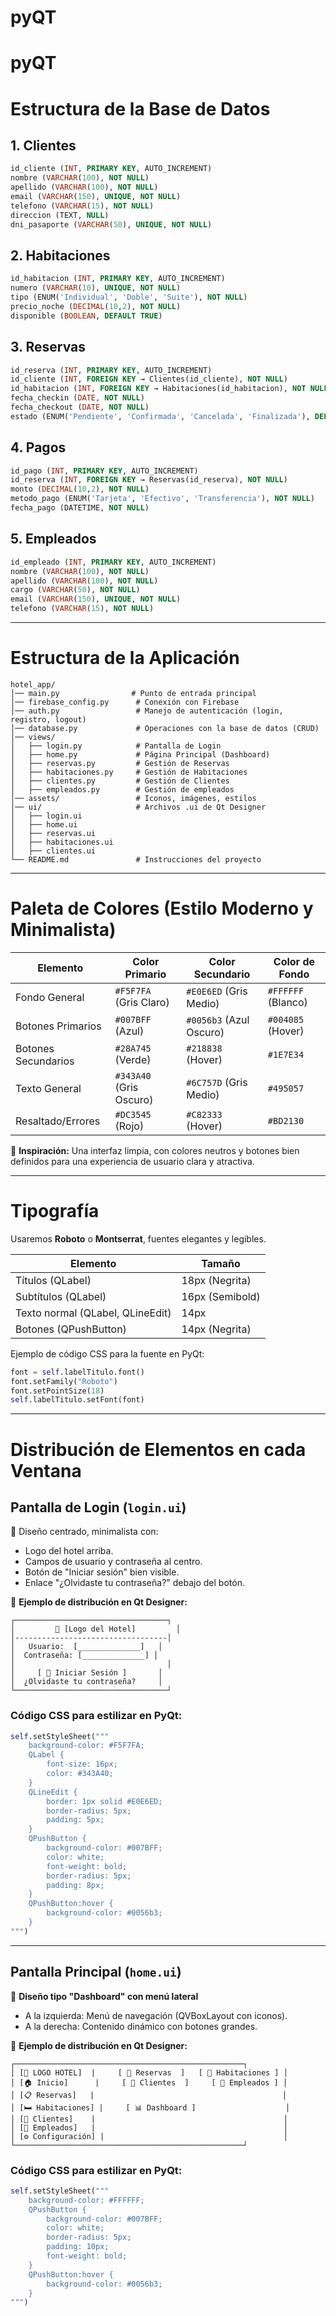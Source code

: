 # pyQT
# pyQT

# Estructura de la Base de Datos

## 1. Clientes
```sql
id_cliente (INT, PRIMARY KEY, AUTO_INCREMENT)
nombre (VARCHAR(100), NOT NULL)
apellido (VARCHAR(100), NOT NULL)
email (VARCHAR(150), UNIQUE, NOT NULL)
telefono (VARCHAR(15), NOT NULL)
direccion (TEXT, NULL)
dni_pasaporte (VARCHAR(50), UNIQUE, NOT NULL)
```

## 2. Habitaciones
```sql
id_habitacion (INT, PRIMARY KEY, AUTO_INCREMENT)
numero (VARCHAR(10), UNIQUE, NOT NULL)
tipo (ENUM('Individual', 'Doble', 'Suite'), NOT NULL)
precio_noche (DECIMAL(10,2), NOT NULL)
disponible (BOOLEAN, DEFAULT TRUE)
```

## 3. Reservas
```sql
id_reserva (INT, PRIMARY KEY, AUTO_INCREMENT)
id_cliente (INT, FOREIGN KEY → Clientes(id_cliente), NOT NULL)
id_habitacion (INT, FOREIGN KEY → Habitaciones(id_habitacion), NOT NULL)
fecha_checkin (DATE, NOT NULL)
fecha_checkout (DATE, NOT NULL)
estado (ENUM('Pendiente', 'Confirmada', 'Cancelada', 'Finalizada'), DEFAULT 'Pendiente')
```

## 4. Pagos
```sql
id_pago (INT, PRIMARY KEY, AUTO_INCREMENT)
id_reserva (INT, FOREIGN KEY → Reservas(id_reserva), NOT NULL)
monto (DECIMAL(10,2), NOT NULL)
metodo_pago (ENUM('Tarjeta', 'Efectivo', 'Transferencia'), NOT NULL)
fecha_pago (DATETIME, NOT NULL)
```

## 5. Empleados
```sql
id_empleado (INT, PRIMARY KEY, AUTO_INCREMENT)
nombre (VARCHAR(100), NOT NULL)
apellido (VARCHAR(100), NOT NULL)
cargo (VARCHAR(50), NOT NULL)
email (VARCHAR(150), UNIQUE, NOT NULL)
telefono (VARCHAR(15), NOT NULL)
```

---

# Estructura de la Aplicación

```
hotel_app/
│── main.py                # Punto de entrada principal
│── firebase_config.py      # Conexión con Firebase
│── auth.py                 # Manejo de autenticación (login, registro, logout)
│── database.py             # Operaciones con la base de datos (CRUD)
│── views/
│   ├── login.py            # Pantalla de Login
│   ├── home.py             # Página Principal (Dashboard)
│   ├── reservas.py         # Gestión de Reservas
│   ├── habitaciones.py     # Gestión de Habitaciones
│   ├── clientes.py         # Gestión de Clientes
│   ├── empleados.py        # Gestión de empleados
│── assets/                 # Iconos, imágenes, estilos
│── ui/                     # Archivos .ui de Qt Designer
│   ├── login.ui
│   ├── home.ui
│   ├── reservas.ui
│   ├── habitaciones.ui
│   ├── clientes.ui
└── README.md               # Instrucciones del proyecto
```

---

# Paleta de Colores (Estilo Moderno y Minimalista)

| Elemento | Color Primario | Color Secundario | Color de Fondo |
|----------|---------------|------------------|----------------|
| Fondo General | `#F5F7FA` (Gris Claro) | `#E0E6ED` (Gris Medio) | `#FFFFFF` (Blanco) |
| Botones Primarios | `#007BFF` (Azul) | `#0056b3` (Azul Oscuro) | `#004085` (Hover) |
| Botones Secundarios | `#28A745` (Verde) | `#218838` (Hover) | `#1E7E34` |
| Texto General | `#343A40` (Gris Oscuro) | `#6C757D` (Gris Medio) | `#495057` |
| Resaltado/Errores | `#DC3545` (Rojo) | `#C82333` (Hover) | `#BD2130` |

🔹 **Inspiración:** Una interfaz limpia, con colores neutros y botones bien definidos para una experiencia de usuario clara y atractiva.

---

# Tipografía

Usaremos **Roboto** o **Montserrat**, fuentes elegantes y legibles.

| Elemento | Tamaño |
|----------|--------|
| Títulos (QLabel) | 18px (Negrita) |
| Subtítulos (QLabel) | 16px (Semibold) |
| Texto normal (QLabel, QLineEdit) | 14px |
| Botones (QPushButton) | 14px (Negrita) |

Ejemplo de código CSS para la fuente en PyQt:
```python
font = self.labelTitulo.font()
font.setFamily("Roboto")
font.setPointSize(18)
self.labelTitulo.setFont(font)
```

---

# Distribución de Elementos en cada Ventana

## Pantalla de Login (`login.ui`)
📌 Diseño centrado, minimalista con:
- Logo del hotel arriba.
- Campos de usuario y contraseña al centro.
- Botón de "Iniciar sesión" bien visible.
- Enlace "¿Olvidaste tu contraseña?" debajo del botón.

📌 **Ejemplo de distribución en Qt Designer:**
```
┌──────────────────────────────────┐
│         🏨 [Logo del Hotel]         │
│----------------------------------│
│   Usuario:  [______________]   │
│  Contraseña: [______________] │
│                                  │
│     [ 🔵 Iniciar Sesión ]       │
│  ¿Olvidaste tu contraseña?     │
└──────────────────────────────────┘
```

### Código CSS para estilizar en PyQt:
```python
self.setStyleSheet("""
    background-color: #F5F7FA;
    QLabel {
        font-size: 16px;
        color: #343A40;
    }
    QLineEdit {
        border: 1px solid #E0E6ED;
        border-radius: 5px;
        padding: 5px;
    }
    QPushButton {
        background-color: #007BFF;
        color: white;
        font-weight: bold;
        border-radius: 5px;
        padding: 8px;
    }
    QPushButton:hover {
        background-color: #0056b3;
    }
""")
```

---

## Pantalla Principal (`home.ui`)
📌 **Diseño tipo "Dashboard" con menú lateral**
- A la izquierda: Menú de navegación (QVBoxLayout con iconos).
- A la derecha: Contenido dinámico con botones grandes.

📌 **Ejemplo de distribución en Qt Designer:**
```
┌───────────────────────────────────────────────────┐
│ [🏨 LOGO HOTEL]  |     [ 🔘 Reservas  ]   [ 🔘 Habitaciones ] │
│ [🏠 Inicio]      |     [ 🔘 Clientes  ]     [ 🔘 Empleados ] │
│ [📋 Reservas]   |                                          │
│ [🛏 Habitaciones] |     [ 📊 Dashboard ]                    │
│ [👤 Clientes]    |                                          │
│ [👥 Empleados]   |                                          │
│ [⚙ Configuración] |                                        │
└───────────────────────────────────────────────────┘
```

### Código CSS para estilizar en PyQt:
```python
self.setStyleSheet("""
    background-color: #FFFFFF;
    QPushButton {
        background-color: #007BFF;
        color: white;
        border-radius: 5px;
        padding: 10px;
        font-weight: bold;
    }
    QPushButton:hover {
        background-color: #0056b3;
    }
""")
```
